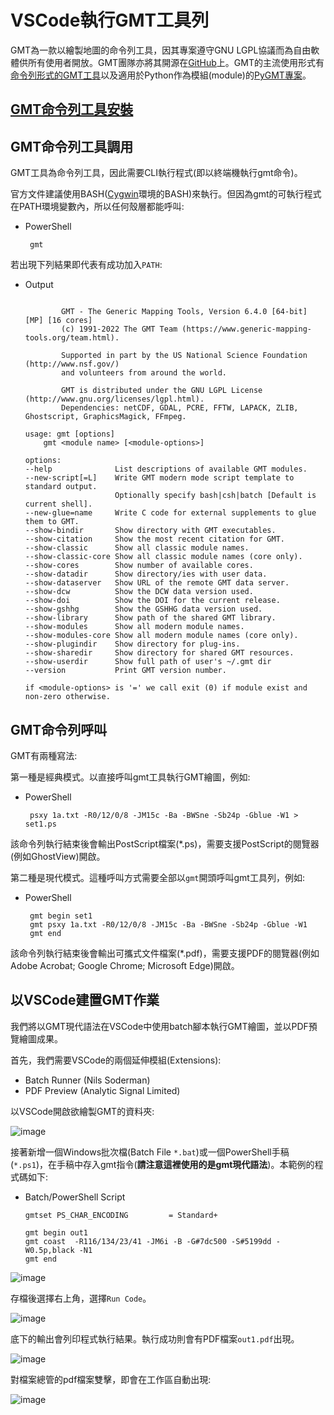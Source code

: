 # VSCode執行GMT工具列 
GMT為一款以繪製地圖的命令列工具，因其專案遵守GNU LGPL協議而為自由軟體供所有使用者開放。GMT團隊亦將其開源在[GitHub](https://github.com/GenericMappingTools/gmt)上。GMT的主流使用形式有[命令列形式的GMT工具](https://github.com/GenericMappingTools/gmt)以及適用於Python作為模組(module)的[PyGMT專案](https://github.com/GenericMappingTools/pygmt)。

## [GMT命令列工具安裝](../Let's%20Do%20Setup/vscode_Setup(GMT).md)

## GMT命令列工具調用
GMT工具為命令列工具，因此需要CLI執行程式(即以終端機執行gmt命令)。

官方文件建議使用BASH([Cygwin](../Let's%20Do%20Setup/vscode_Setup(Cygwin).md)環境的BASH)來執行。但因為gmt的可執行程式在PATH環境變數內，所以任何殼層都能呼叫:
 - PowerShell
    ```
     gmt
    ```

若出現下列結果即代表有成功加入`PATH`:
 - Output
    ```

            GMT - The Generic Mapping Tools, Version 6.4.0 [64-bit] [MP] [16 cores]
            (c) 1991-2022 The GMT Team (https://www.generic-mapping-tools.org/team.html).

            Supported in part by the US National Science Foundation (http://www.nsf.gov/)
            and volunteers from around the world.

            GMT is distributed under the GNU LGPL License (http://www.gnu.org/licenses/lgpl.html).
            Dependencies: netCDF, GDAL, PCRE, FFTW, LAPACK, ZLIB, Ghostscript, GraphicsMagick, FFmpeg.

    usage: gmt [options]
        gmt <module name> [<module-options>]

    options:
    --help              List descriptions of available GMT modules.
    --new-script[=L]    Write GMT modern mode script template to standard output.
                        Optionally specify bash|csh|batch [Default is current shell].
    --new-glue=name     Write C code for external supplements to glue them to GMT.
    --show-bindir       Show directory with GMT executables.
    --show-citation     Show the most recent citation for GMT.
    --show-classic      Show all classic module names.
    --show-classic-core Show all classic module names (core only).
    --show-cores        Show number of available cores.
    --show-datadir      Show directory/ies with user data.
    --show-dataserver   Show URL of the remote GMT data server.
    --show-dcw          Show the DCW data version used.
    --show-doi          Show the DOI for the current release.
    --show-gshhg        Show the GSHHG data version used.
    --show-library      Show path of the shared GMT library.
    --show-modules      Show all modern module names.
    --show-modules-core Show all modern module names (core only).
    --show-plugindir    Show directory for plug-ins.
    --show-sharedir     Show directory for shared GMT resources.
    --show-userdir      Show full path of user's ~/.gmt dir
    --version           Print GMT version number.

    if <module-options> is '=' we call exit (0) if module exist and non-zero otherwise.
    ```

## GMT命令列呼叫

GMT有兩種寫法:

第一種是經典模式。以直接呼叫gmt工具執行GMT繪圖，例如:
 - PowerShell
    ```
     psxy 1a.txt -R0/12/0/8 -JM15c -Ba -BWSne -Sb24p -Gblue -W1 > set1.ps
    ```
該命令列執行結束後會輸出PostScript檔案(\*.ps)，需要支援PostScript的閱覽器(例如GhostView)開啟。

第二種是現代模式。這種呼叫方式需要全部以`gmt`開頭呼叫gmt工具列，例如:
 - PowerShell
    ```
     gmt begin set1
     gmt psxy 1a.txt -R0/12/0/8 -JM15c -Ba -BWSne -Sb24p -Gblue -W1
     gmt end
    ```
該命令列執行結束後會輸出可攜式文件檔案(\*.pdf)，需要支援PDF的閱覽器(例如Adobe Acrobat; Google Chrome; Microsoft Edge)開啟。

## 以VSCode建置GMT作業

我們將以GMT現代語法在VSCode中使用batch腳本執行GMT繪圖，並以PDF預覽繪圖成果。

首先，我們需要VSCode的兩個延伸模組(Extensions):
 - Batch Runner (Nils Soderman)
 - PDF Preview (Analytic Signal Limited)

以VSCode開啟欲繪製GMT的資料夾:

![image](../Markdown%20Image/vscode_gmt_ex1.png)

接著新增一個Windows批次檔(Batch File `*.bat`)或一個PowerShell手稿(`*.ps1`)，在手稿中存入gmt指令(**請注意這裡使用的是gmt現代語法**)。本範例的程式碼如下:
 - Batch/PowerShell Script
     ```
     gmtset PS_CHAR_ENCODING         = Standard+

     gmt begin out1
     gmt coast  -R116/134/23/41 -JM6i -B -G#7dc500 -S#5199dd -W0.5p,black -N1	   
     gmt end 
     ```
![image](../Markdown%20Image/vscode_gmt_ex2.png)


存檔後選擇右上角，選擇`Run Code`。

![image](../Markdown%20Image/vscode_gmt_ex3.png)

底下的輸出會列印程式執行結果。執行成功則會有PDF檔案`out1.pdf`出現。

![image](../Markdown%20Image/vscode_gmt_ex4.png)

對檔案總管的pdf檔案雙擊，即會在工作區自動出現:

![image](../Markdown%20Image/vscode_gmt_ex5.png)